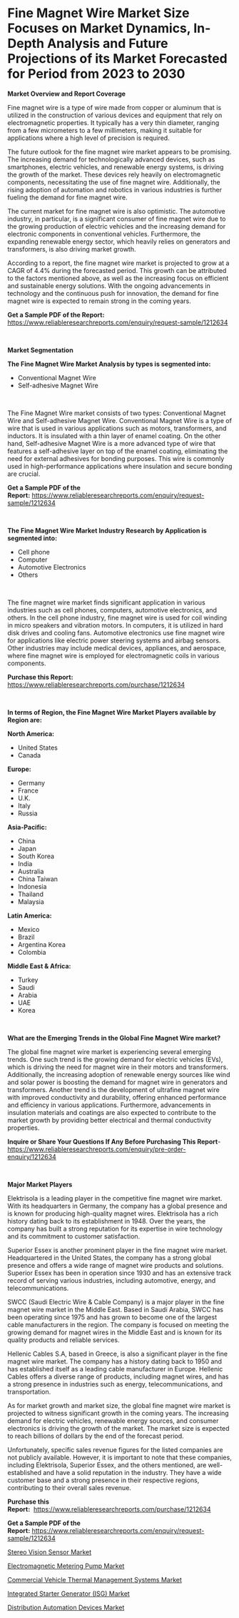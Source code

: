 <p><h1>Fine Magnet Wire Market Size Focuses on Market Dynamics, In-Depth Analysis and Future Projections of its Market Forecasted for Period from 2023 to 2030</h1></p><p><strong>Market Overview and Report Coverage</strong></p>
<p><p>Fine magnet wire is a type of wire made from copper or aluminum that is utilized in the construction of various devices and equipment that rely on electromagnetic properties. It typically has a very thin diameter, ranging from a few micrometers to a few millimeters, making it suitable for applications where a high level of precision is required.</p><p>The future outlook for the fine magnet wire market appears to be promising. The increasing demand for technologically advanced devices, such as smartphones, electric vehicles, and renewable energy systems, is driving the growth of the market. These devices rely heavily on electromagnetic components, necessitating the use of fine magnet wire. Additionally, the rising adoption of automation and robotics in various industries is further fueling the demand for fine magnet wire.</p><p>The current market for fine magnet wire is also optimistic. The automotive industry, in particular, is a significant consumer of fine magnet wire due to the growing production of electric vehicles and the increasing demand for electronic components in conventional vehicles. Furthermore, the expanding renewable energy sector, which heavily relies on generators and transformers, is also driving market growth.</p><p>According to a report, the fine magnet wire market is projected to grow at a CAGR of 4.4% during the forecasted period. This growth can be attributed to the factors mentioned above, as well as the increasing focus on efficient and sustainable energy solutions. With the ongoing advancements in technology and the continuous push for innovation, the demand for fine magnet wire is expected to remain strong in the coming years.</p></p>
<p><strong>Get a Sample PDF of the Report:</strong> <a href="https://www.reliableresearchreports.com/enquiry/request-sample/1212634">https://www.reliableresearchreports.com/enquiry/request-sample/1212634</a></p>
<p>&nbsp;</p>
<p><strong>Market Segmentation</strong></p>
<p><strong>The Fine Magnet Wire Market Analysis by types is segmented into:</strong></p>
<p><ul><li>Conventional Magnet Wire</li><li>Self-adhesive Magnet Wire</li></ul></p>
<p>&nbsp;</p>
<p><p>The Fine Magnet Wire market consists of two types: Conventional Magnet Wire and Self-adhesive Magnet Wire. Conventional Magnet Wire is a type of wire that is used in various applications such as motors, transformers, and inductors. It is insulated with a thin layer of enamel coating. On the other hand, Self-adhesive Magnet Wire is a more advanced type of wire that features a self-adhesive layer on top of the enamel coating, eliminating the need for external adhesives for bonding purposes. This wire is commonly used in high-performance applications where insulation and secure bonding are crucial.</p></p>
<p><strong>Get a Sample PDF of the Report:</strong>&nbsp;<a href="https://www.reliableresearchreports.com/enquiry/request-sample/1212634">https://www.reliableresearchreports.com/enquiry/request-sample/1212634</a></p>
<p>&nbsp;</p>
<p><strong>The Fine Magnet Wire Market Industry Research by Application is segmented into:</strong></p>
<p><ul><li>Cell phone</li><li>Computer</li><li>Automotive Electronics</li><li>Others</li></ul></p>
<p>&nbsp;</p>
<p><p>The fine magnet wire market finds significant application in various industries such as cell phones, computers, automotive electronics, and others. In the cell phone industry, fine magnet wire is used for coil winding in micro speakers and vibration motors. In computers, it is utilized in hard disk drives and cooling fans. Automotive electronics use fine magnet wire for applications like electric power steering systems and airbag sensors. Other industries may include medical devices, appliances, and aerospace, where fine magnet wire is employed for electromagnetic coils in various components.</p></p>
<p><strong>Purchase this Report:</strong>&nbsp; <a href="https://www.reliableresearchreports.com/purchase/1212634">https://www.reliableresearchreports.com/purchase/1212634</a></p>
<p>&nbsp;</p>
<p><strong>In terms of Region, the Fine Magnet Wire Market Players available by Region are:</strong></p>
<p>
    <p> <strong> North America: </strong>
        <ul>
            <li>United States</li>
            <li>Canada</li>
        </ul>
        </p> 
    <p> <strong> Europe: </strong>
        <ul>
            <li>Germany</li>
            <li>France</li>
            <li>U.K.</li>
            <li>Italy</li>
            <li>Russia</li>
        </ul>
        </p> 
    <p> <strong> Asia-Pacific: </strong>
        <ul>
            <li>China</li>
            <li>Japan</li>
            <li>South Korea</li>
            <li>India</li>
            <li>Australia</li>
            <li>China Taiwan</li>
            <li>Indonesia</li>
            <li>Thailand</li>
            <li>Malaysia</li>
        </ul>
        </p> 
    <p> <strong> Latin America: </strong>
        <ul>
            <li>Mexico</li>
            <li>Brazil</li>
            <li>Argentina Korea</li>
            <li>Colombia</li>
        </ul>
        </p> 
    <p> <strong> Middle East & Africa: </strong>
        <ul>
            <li>Turkey</li>
            <li>Saudi</li>
            <li>Arabia</li>
            <li>UAE</li>
            <li>Korea</li>
        </ul>
    </p>
    </p>
<p>&nbsp;</p>
<p><strong>What are the Emerging Trends in the Global Fine Magnet Wire market?</strong></p>
<p><p>The global fine magnet wire market is experiencing several emerging trends. One such trend is the growing demand for electric vehicles (EVs), which is driving the need for magnet wire in their motors and transformers. Additionally, the increasing adoption of renewable energy sources like wind and solar power is boosting the demand for magnet wire in generators and transformers. Another trend is the development of ultrafine magnet wire with improved conductivity and durability, offering enhanced performance and efficiency in various applications. Furthermore, advancements in insulation materials and coatings are also expected to contribute to the market growth by providing better electrical and thermal conductivity properties.</p></p>
<p><strong>Inquire or Share Your Questions If Any Before Purchasing This Report</strong>- <a href="https://www.reliableresearchreports.com/enquiry/pre-order-enquiry/1212634">https://www.reliableresearchreports.com/enquiry/pre-order-enquiry/1212634</a></p>
<p>&nbsp;</p>
<p><strong>Major Market Players</strong></p>
<p><p>Elektrisola is a leading player in the competitive fine magnet wire market. With its headquarters in Germany, the company has a global presence and is known for producing high-quality magnet wires. Elektrisola has a rich history dating back to its establishment in 1948. Over the years, the company has built a strong reputation for its expertise in wire technology and its commitment to customer satisfaction.</p><p>Superior Essex is another prominent player in the fine magnet wire market. Headquartered in the United States, the company has a strong global presence and offers a wide range of magnet wire products and solutions. Superior Essex has been in operation since 1930 and has an extensive track record of serving various industries, including automotive, energy, and telecommunications.</p><p>SWCC (Saudi Electric Wire & Cable Company) is a major player in the fine magnet wire market in the Middle East. Based in Saudi Arabia, SWCC has been operating since 1975 and has grown to become one of the largest cable manufacturers in the region. The company is focused on meeting the growing demand for magnet wires in the Middle East and is known for its quality products and reliable services.</p><p>Hellenic Cables S.A, based in Greece, is also a significant player in the fine magnet wire market. The company has a history dating back to 1950 and has established itself as a leading cable manufacturer in Europe. Hellenic Cables offers a diverse range of products, including magnet wires, and has a strong presence in industries such as energy, telecommunications, and transportation.</p><p>As for market growth and market size, the global fine magnet wire market is projected to witness significant growth in the coming years. The increasing demand for electric vehicles, renewable energy sources, and consumer electronics is driving the growth of the market. The market size is expected to reach billions of dollars by the end of the forecast period.</p><p>Unfortunately, specific sales revenue figures for the listed companies are not publicly available. However, it is important to note that these companies, including Elektrisola, Superior Essex, and the others mentioned, are well-established and have a solid reputation in the industry. They have a wide customer base and a strong presence in their respective regions, contributing to their overall sales revenue.</p></p>
<p><strong>Purchase this Report:</strong>&nbsp;&nbsp;<a href="https://www.reliableresearchreports.com/purchase/1212634">https://www.reliableresearchreports.com/purchase/1212634</a></p>
<p></p>
<p><strong>Get a Sample PDF of the Report:</strong>&nbsp;<a href="https://www.reliableresearchreports.com/enquiry/request-sample/1212634">https://www.reliableresearchreports.com/enquiry/request-sample/1212634</a></p>
<p><p><a href="https://www.linkedin.com/pulse/stereo-vision-sensor-market-size-growth-forecast-from-2023/">Stereo Vision Sensor Market</a></p><p><a href="https://medium.com/@kavonhansen3626/electromagnetic-metering-pump-market-size-growth-forecast-2023-2030-8318e790457c">Electromagnetic Metering Pump Market</a></p><p><a href="https://www.linkedin.com/pulse/commercial-vehicle-thermal-management-systems-market-insights/">Commercial Vehicle Thermal Management Systems Market</a></p><p><a href="https://www.linkedin.com/pulse/integrated-starter-generator-isg-market-insights-players/">Integrated Starter Generator (ISG) Market</a></p><p><a href="https://medium.com/@karinaokon2662/distribution-automation-devices-market-size-growth-forecast-2023-2030-f64c2fe2f6fc">Distribution Automation Devices Market</a></p></p>